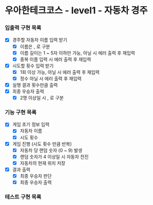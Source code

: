 # 우아한테크코스 - level1 - 자동차 경주

### 입출력 구현 목록

- [x] 경주할 자동차 이름 입력 받기
  - [x] 이름은 , 로 구분
  - [x] 이름 길이는 1 ~ 5자 이하만 가능, 아닐 시 에러 출력 후 재입력
  - [x] 중복 이름 입력 시 에러 출력 후 재입력
- [x] 시도할 횟수 입력 받기
  - [x] 1회 이상 가능, 아닐 시 에러 출력 후 재입력
  - [x] 정수 아닐 시 에러 출력 후 재입력
- [x] 실행 결과 횟수만큼 출력
- [x] 최종 우승자 출력
  - [x] 2명 이상일 시 , 로 구분

### 기능 구현 목록

- [x] 게임 초기 정보 입력
  - [x] 자동차 이름
  - [x] 시도 횟수
- [x] 게임 진행 (시도 횟수 만큼 반복)
  - [x] 자동차 당 랜덤 숫자 (0 ~ 9) 발생
  - [x] 랜덤 숫자가 4 이상일 시 자동차 전진
  - [x] 자동차의 현재 위치 저장
- [x] 결과 출력
  - [x] 최종 우승자 판단
  - [x] 최종 우승자 출력

### 테스트 구현 목록
